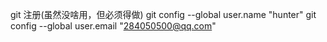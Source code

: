 git 注册(虽然没啥用，但必须得做)
git config --global user.name "hunter"
git config --global user.email "284050500@qq.com"